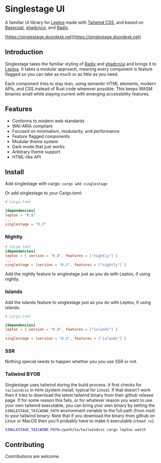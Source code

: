 # Singlestage UI

A familiar UI library for [Leptos](https://leptos.dev) made with [Tailwind
CSS](https://tailwindcss.com), and based on [Basecoat](https://basecoatui.com),
[shadcn/ui](https://ui.shadcn.com), and [Radix](https://radix-ui.com).

[https://singlestage.doordesk.net](https://singlestage.doordesk.net)

## Introduction

Singlestage takes the familiar styling of [Radix](https://radix-ui.com/) and
[shadcn/ui](https://ui.shadcn.com/) and brings it to [Leptos](https://leptos.dev). It takes a
modular approach, meaning every component is feature flagged so you can take as much or as little
as you need.

Each component tries to stay lean, using semantic HTML elements, modern APIs, and CSS instead of
Rust code wherever possible. This keeps WASM binaries small while staying current with emerging
accessibility features.

## Features

- Conforms to modern web standards
- WAI-ARIA compliant
- Focused on minimalism, modularity, and performance
- Feature flagged components
- Modular theme system
- Dark mode that just works
- Arbitrary theme support
- HTML-like API

## Install

Add singlestage with cargo:
`cargo add singlestage`

Or add singlestage to your Cargo.toml:

```toml
# Cargo.toml

[dependencies]
leptos = "0.8"
...
singlestage = "0.3"
```

### Nightly

```toml
# Cargo.toml
[dependencies]
leptos = { version = "0.8", features = ["nightly"] }
...
singlestage = {version = "0.3", features = ["nightly"] }
```

Add the nightly feature to singlestage just as you do with Leptos, if using nightly.

### Islands

Add the islands feature to singlestage just as you do with Leptos, if using islands.

```toml
# Cargo.toml

[dependencies]
leptos = { version = "0.8", features = ["islands"] }
...
singlestage = {version = "0.3", features = ["islands"] }
```

### SSR

Nothing special needs to happen whether you you use SSR or not.

### Tailwind BYOB

Singlestage uses tailwind during the build process. It first checks for `tailwindcss` in
`PATH` (system install, typical for Linux). If that doesn't work then it tries to download the
latest tailwind binary from their github release page. If for some reason this fails, or for
whatever reason you want to use your own tailwind executable, you can bring your own binary by
setting the `SINGLESTAGE_TAILWIND_PATH` environment variable to the full path (from root) to your
tailwind binary. Note that if you download the binary from github on Linux or MacOS then you'll
probably have to make it executable (`chmod +x`).

```bash
SINGLESTAGE_TAILWIND_PATH=/path/to/tailwindcss cargo leptos watch
```

## Contributing

Contributions are welcome.
